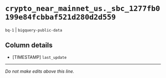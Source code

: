 # `crypto_near_mainnet_us._sbc_1277fb0199e84fcbbaf521d280d2d559`
`bq-1` | `bigquery-public-data`

## Column details
* [TIMESTAMP] `last_update`

-------------------------------------------------------------------------------
*Do not make edits above this line.*
